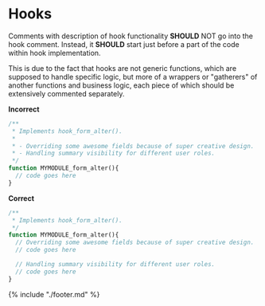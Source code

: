 # Hooks

Comments with description of hook functionality **SHOULD** NOT go into the hook comment.
Instead, it **SHOULD** start just before a part of the code within hook implementation.

This is due to the fact that hooks are not generic functions, which are supposed to handle specific logic, but more of a wrappers or "gatherers" of another functions and business logic, each piece of which should be extensively commented separately.

**Incorrect**
```php
/**
 * Implements hook_form_alter().
 *
 * - Overriding some awesome fields because of super creative design.
 * - Handling summary visibility for different user roles.
 */
function MYMODULE_form_alter(){
  // code goes here
}
```

**Correct**
```php
/**
 * Implements hook_form_alter().
 */
function MYMODULE_form_alter(){
  // Overriding some awesome fields because of super creative design.
  // code goes here

  // Handling summary visibility for different user roles.
  // code goes here
}
```

{% include "./footer.md" %}
